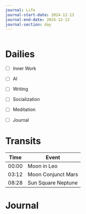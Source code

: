 ```yaml
---
journal: Life
journal-start-date: 2024-12-13
journal-end-date: 2024-12-13
journal-section: day
---
```


```calendar-nav
```

# Dailies

- [ ] Inner Work
- [ ] AI
- [ ] Writing
- [ ] Socialization
- [ ] Meditation
- [ ] Journal


# Transits

| Time | Event |
|------|-------|
| 00:00 | Moon in Leo |
| 03:12 | Moon Conjunct Mars |
| 08:28 | Sun Square Neptune |



# Journal



